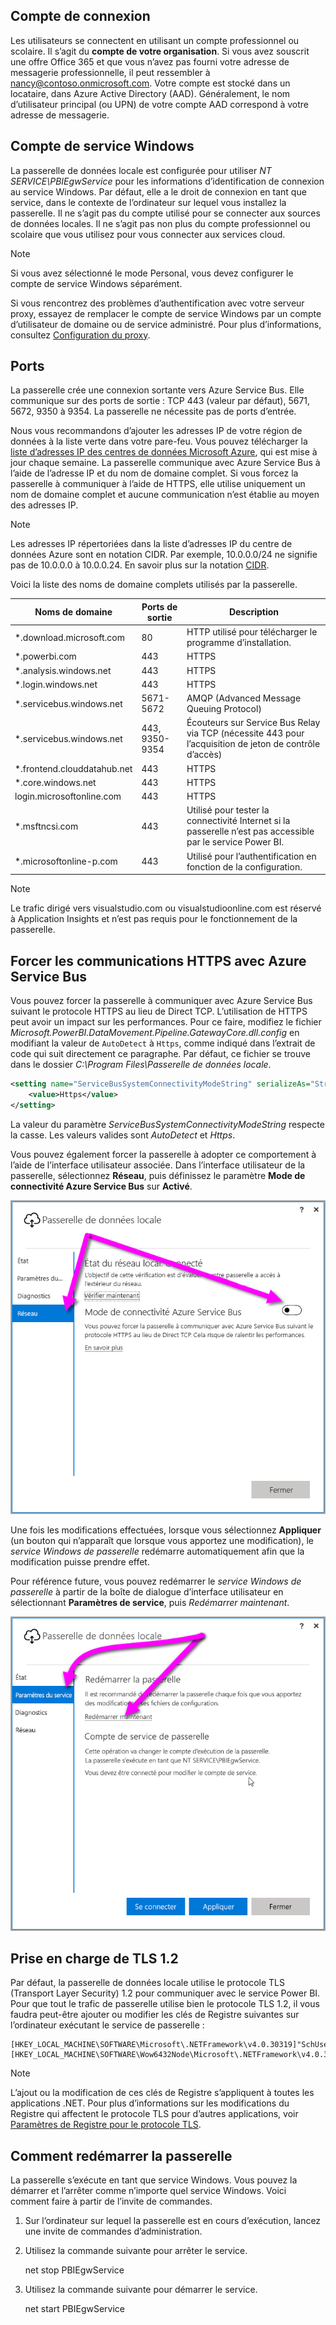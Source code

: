 ## <a name="sign-in-account"></a>Compte de connexion

Les utilisateurs se connectent en utilisant un compte professionnel ou scolaire. Il s’agit du **compte de votre organisation**. Si vous avez souscrit une offre Office 365 et que vous n’avez pas fourni votre adresse de messagerie professionnelle, il peut ressembler à nancy@contoso.onmicrosoft.com. Votre compte est stocké dans un locataire, dans Azure Active Directory (AAD). Généralement, le nom d’utilisateur principal (ou UPN) de votre compte AAD correspond à votre adresse de messagerie.

## <a name="windows-service-account"></a>Compte de service Windows

La passerelle de données locale est configurée pour utiliser *NT SERVICE\PBIEgwService* pour les informations d’identification de connexion au service Windows. Par défaut, elle a le droit de connexion en tant que service, dans le contexte de l’ordinateur sur lequel vous installez la passerelle. Il ne s’agit pas du compte utilisé pour se connecter aux sources de données locales. Il ne s’agit pas non plus du compte professionnel ou scolaire que vous utilisez pour vous connecter aux services cloud.

> [!NOTE]
> Si vous avez sélectionné le mode Personal, vous devez configurer le compte de service Windows séparément.

Si vous rencontrez des problèmes d’authentification avec votre serveur proxy, essayez de remplacer le compte de service Windows par un compte d’utilisateur de domaine ou de service administré. Pour plus d’informations, consultez [Configuration du proxy](../service-gateway-proxy.md#changing-the-gateway-service-account-to-a-domain-user).

## <a name="ports"></a>Ports

La passerelle crée une connexion sortante vers Azure Service Bus. Elle communique sur des ports de sortie : TCP 443 (valeur par défaut), 5671, 5672, 9350 à 9354.  La passerelle ne nécessite pas de ports d’entrée.

Nous vous recommandons d’ajouter les adresses IP de votre région de données à la liste verte dans votre pare-feu. Vous pouvez télécharger la [liste d’adresses IP des centres de données Microsoft Azure](https://www.microsoft.com/download/details.aspx?id=41653), qui est mise à jour chaque semaine. La passerelle communique avec Azure Service Bus à l’aide de l’adresse IP et du nom de domaine complet. Si vous forcez la passerelle à communiquer à l’aide de HTTPS, elle utilise uniquement un nom de domaine complet et aucune communication n’est établie au moyen des adresses IP.

> [!NOTE]
> Les adresses IP répertoriées dans la liste d’adresses IP du centre de données Azure sont en notation CIDR. Par exemple, 10.0.0.0/24 ne signifie pas de 10.0.0.0 à 10.0.0.24. En savoir plus sur la notation [CIDR](http://whatismyipaddress.com/cidr).

Voici la liste des noms de domaine complets utilisés par la passerelle.

| Noms de domaine | Ports de sortie | Description |
| --- | --- | --- |
| *.download.microsoft.com |80 |HTTP utilisé pour télécharger le programme d’installation. |
| *.powerbi.com |443 |HTTPS |
| *.analysis.windows.net |443 |HTTPS |
| *.login.windows.net |443 |HTTPS |
| *.servicebus.windows.net |5671-5672 |AMQP (Advanced Message Queuing Protocol) |
| *.servicebus.windows.net |443, 9350-9354 |Écouteurs sur Service Bus Relay via TCP (nécessite 443 pour l’acquisition de jeton de contrôle d’accès) |
| *.frontend.clouddatahub.net |443 |HTTPS |
| *.core.windows.net |443 |HTTPS |
| login.microsoftonline.com |443 |HTTPS |
| *.msftncsi.com |443 |Utilisé pour tester la connectivité Internet si la passerelle n’est pas accessible par le service Power BI. |
| *.microsoftonline-p.com |443 |Utilisé pour l’authentification en fonction de la configuration. |

> [!NOTE]
> Le trafic dirigé vers visualstudio.com ou visualstudioonline.com est réservé à Application Insights et n’est pas requis pour le fonctionnement de la passerelle.

## <a name="forcing-https-communication-with-azure-service-bus"></a>Forcer les communications HTTPS avec Azure Service Bus

Vous pouvez forcer la passerelle à communiquer avec Azure Service Bus suivant le protocole HTTPS au lieu de Direct TCP. L’utilisation de HTTPS peut avoir un impact sur les performances. Pour ce faire, modifiez le fichier *Microsoft.PowerBI.DataMovement.Pipeline.GatewayCore.dll.config* en modifiant la valeur de `AutoDetect` à `Https`, comme indiqué dans l’extrait de code qui suit directement ce paragraphe. Par défaut, ce fichier se trouve dans le dossier *C:\Program Files\Passerelle de données locale*.

```xml
<setting name="ServiceBusSystemConnectivityModeString" serializeAs="String">
    <value>Https</value>
</setting>
```

La valeur du paramètre *ServiceBusSystemConnectivityModeString* respecte la casse. Les valeurs valides sont *AutoDetect* et *Https*.

Vous pouvez également forcer la passerelle à adopter ce comportement à l’aide de l’interface utilisateur associée. Dans l’interface utilisateur de la passerelle, sélectionnez **Réseau**, puis définissez le paramètre **Mode de connectivité Azure Service Bus** sur **Activé**.

![](./media/gateway-onprem-accounts-ports-more/gw-onprem_01.png)

Une fois les modifications effectuées, lorsque vous sélectionnez **Appliquer** (un bouton qui n’apparaît que lorsque vous apportez une modification), le *service Windows de passerelle* redémarre automatiquement afin que la modification puisse prendre effet.

Pour référence future, vous pouvez redémarrer le *service Windows de passerelle* à partir de la boîte de dialogue d’interface utilisateur en sélectionnant **Paramètres de service**, puis *Redémarrer maintenant*.

![](./media/gateway-onprem-accounts-ports-more/gw-onprem_02.png)

## <a name="support-for-tls-12"></a>Prise en charge de TLS 1.2

Par défaut, la passerelle de données locale utilise le protocole TLS (Transport Layer Security) 1.2 pour communiquer avec le service Power BI. Pour que tout le trafic de passerelle utilise bien le protocole TLS 1.2, il vous faudra peut-être ajouter ou modifier les clés de Registre suivantes sur l’ordinateur exécutant le service de passerelle :

```
[HKEY_LOCAL_MACHINE\SOFTWARE\Microsoft\.NETFramework\v4.0.30319]"SchUseStrongCrypto"=dword:00000001
[HKEY_LOCAL_MACHINE\SOFTWARE\Wow6432Node\Microsoft\.NETFramework\v4.0.30319]"SchUseStrongCrypto"=dword:00000001
```

> [!NOTE]
> L’ajout ou la modification de ces clés de Registre s’appliquent à toutes les applications .NET. Pour plus d’informations sur les modifications du Registre qui affectent le protocole TLS pour d’autres applications, voir [Paramètres de Registre pour le protocole TLS](https://docs.microsoft.com/windows-server/security/tls/tls-registry-settings).

## <a name="how-to-restart-the-gateway"></a>Comment redémarrer la passerelle

La passerelle s’exécute en tant que service Windows. Vous pouvez la démarrer et l’arrêter comme n’importe quel service Windows. Voici comment faire à partir de l’invite de commandes.

1. Sur l’ordinateur sur lequel la passerelle est en cours d’exécution, lancez une invite de commandes d’administration.
2. Utilisez la commande suivante pour arrêter le service.
   
   net stop PBIEgwService
3. Utilisez la commande suivante pour démarrer le service.
   
   net start PBIEgwService

